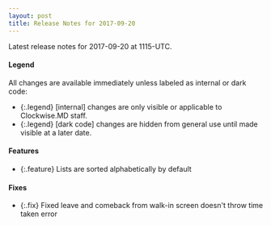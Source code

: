 ```yaml
---
layout: post
title: Release Notes for 2017-09-20
---
```


Latest release notes for 2017-09-20 at 1115-UTC.

<div class='legend' markdown='1'>

#### Legend

All changes are available immediately unless labeled as internal or dark code:

- {:.legend} [internal] changes are only visible or applicable to Clockwise.MD staff.
- {:.legend} [dark code] changes are hidden from general use until made visible at a later date.

</div>

<div class='features' markdown='1'>

#### Features

- {:.feature} Lists are sorted alphabetically by default

</div>

<div class='fixes' markdown='1'>

#### Fixes

- {:.fix} Fixed leave and comeback from walk-in screen doesn't throw time taken error

</div>

